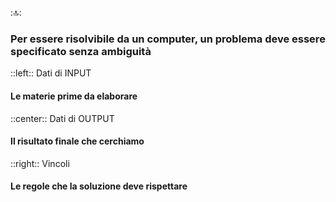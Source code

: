 ::top::
<h3 class="mt-10"> Per essere risolvibile da un computer,
un problema deve essere specificato senza ambiguità </h3>

::left::
<v-click>
    <mdi-import size="20"/>
    <Alert class="text-6">Dati di INPUT</Alert>
    <h4> Le materie prime da elaborare </h4>
</v-click>

::center::
<v-click>
    <mdi-export size="20"/>
    <Alert class="text-6">Dati di OUTPUT</Alert>
    <h4> Il risultato finale che cerchiamo </h4>
</v-click>

::right::
<v-click>
    <mdi-ruler-square size="20"/>
    <Alert class="text-6">Vincoli</Alert>
    <h4> Le regole che la soluzione deve rispettare </h4>
</v-click>
